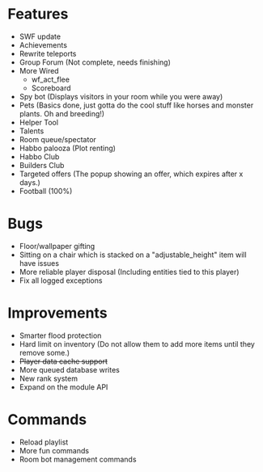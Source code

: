 Features
==================
* SWF update
* Achievements
* Rewrite teleports
* Group Forum (Not complete, needs finishing)
* More Wired
    - wf_act_flee
    - Scoreboard
* Spy bot (Displays visitors in your room while you were away)
* Pets (Basics done, just gotta do the cool stuff like horses and monster plants. Oh and breeding!)
* Helper Tool 
* Talents
* Room queue/spectator
* Habbo palooza (Plot renting)
* Habbo Club
* Builders Club
* Targeted offers (The popup showing an offer, which expires after x days.)
* Football (100%)

Bugs
==================
* Floor/wallpaper gifting
* Sitting on a chair which is stacked on a "adjustable_height" item will have issues
* More reliable player disposal (Including entities tied to this player)
* Fix all logged exceptions 

Improvements
==================
* Smarter flood protection 
* Hard limit on inventory (Do not allow them to add more items until they remove some.)
* ~~Player data cache support~~
* More queued database writes
* New rank system
* Expand on the module API

Commands
==================
* Reload playlist
* More fun commands
* Room bot management commands
